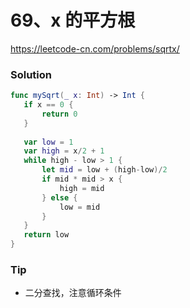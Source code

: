 # 69、x 的平方根

<https://leetcode-cn.com/problems/sqrtx/>



### Solution
 
 ```swift
func mySqrt(_ x: Int) -> Int {
    if x == 0 {
        return 0
    }
    
    var low = 1
    var high = x/2 + 1
    while high - low > 1 {
        let mid = low + (high-low)/2
        if mid * mid > x {
            high = mid
        } else {
            low = mid
        }
    }
    return low
}
 ```
 
 ### Tip

- 二分查找，注意循环条件
 
